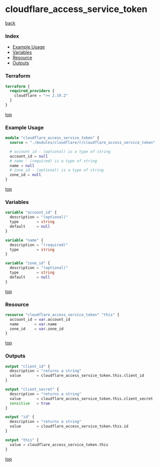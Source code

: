 # cloudflare_access_service_token

[back](../cloudflare.md)

### Index

- [Example Usage](#example-usage)
- [Variables](#variables)
- [Resource](#resource)
- [Outputs](#outputs)

### Terraform

```terraform
terraform {
  required_providers {
    cloudflare = ">= 2.19.2"
  }
}
```

[top](#index)

### Example Usage

```terraform
module "cloudflare_access_service_token" {
  source = "./modules/cloudflare/r/cloudflare_access_service_token"

  # account_id - (optional) is a type of string
  account_id = null
  # name - (required) is a type of string
  name = null
  # zone_id - (optional) is a type of string
  zone_id = null
}
```

[top](#index)

### Variables

```terraform
variable "account_id" {
  description = "(optional)"
  type        = string
  default     = null
}

variable "name" {
  description = "(required)"
  type        = string
}

variable "zone_id" {
  description = "(optional)"
  type        = string
  default     = null
}
```

[top](#index)

### Resource

```terraform
resource "cloudflare_access_service_token" "this" {
  account_id = var.account_id
  name       = var.name
  zone_id    = var.zone_id
}
```

[top](#index)

### Outputs

```terraform
output "client_id" {
  description = "returns a string"
  value       = cloudflare_access_service_token.this.client_id
}

output "client_secret" {
  description = "returns a string"
  value       = cloudflare_access_service_token.this.client_secret
  sensitive   = true
}

output "id" {
  description = "returns a string"
  value       = cloudflare_access_service_token.this.id
}

output "this" {
  value = cloudflare_access_service_token.this
}
```

[top](#index)